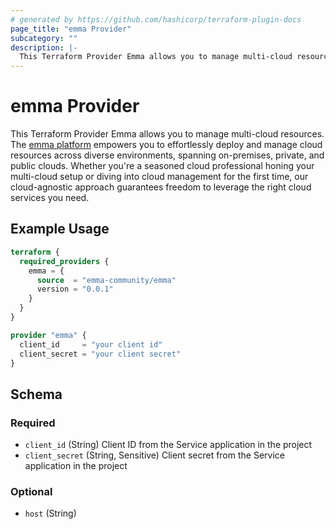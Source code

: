 ```yaml
---
# generated by https://github.com/hashicorp/terraform-plugin-docs
page_title: "emma Provider"
subcategory: ""
description: |-
  This Terraform Provider Emma allows you to manage multi-cloud resources. The emma platform https://www.emma.ms/ empowers you to effortlessly deploy and manage cloud resources across diverse environments, spanning on-premises, private, and public clouds. Whether you're a seasoned cloud professional honing your multi-cloud setup or diving into cloud management for the first time, our cloud-agnostic approach guarantees freedom to leverage the right cloud services you need.
---
```


# emma Provider

This Terraform Provider Emma allows you to manage multi-cloud resources. The [emma platform](https://www.emma.ms/) empowers you to effortlessly deploy and manage cloud resources across diverse environments, spanning on-premises, private, and public clouds. Whether you're a seasoned cloud professional honing your multi-cloud setup or diving into cloud management for the first time, our cloud-agnostic approach guarantees freedom to leverage the right cloud services you need.

## Example Usage

```terraform
terraform {
  required_providers {
    emma = {
      source  = "emma-community/emma"
      version = "0.0.1"
    }
  }
}

provider "emma" {
  client_id     = "your client id"
  client_secret = "your client secret"
}
```

<!-- schema generated by tfplugindocs -->
## Schema

### Required

- `client_id` (String) Client ID from the Service application in the project
- `client_secret` (String, Sensitive) Client secret from the Service application in the project

### Optional

- `host` (String)
